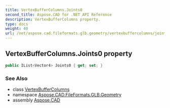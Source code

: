 ```yaml
---
title: VertexBufferColumns.Joints0
second_title: Aspose.CAD for .NET API Reference
description: VertexBufferColumns property. 
type: docs
weight: 40
url: /net/aspose.cad.fileformats.glb.geometry/vertexbuffercolumns/joints0/
---
```

## VertexBufferColumns.Joints0 property

```csharp
public IList<Vector4> Joints0 { get; set; }
```

### See Also

* class [VertexBufferColumns](../)
* namespace [Aspose.CAD.FileFormats.GLB.Geometry](../../vertexbuffercolumns/)
* assembly [Aspose.CAD](../../../)


